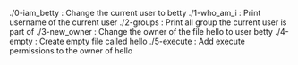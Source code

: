 ./0-iam_betty : Change the current user to betty
./1-who_am_i : Print username of the current user
./2-groups : Print all group the current user is part of
./3-new_owner : Change the owner of the file hello to user betty
./4-empty : Create empty file called hello
./5-execute : Add execute permissions to the owner of hello
